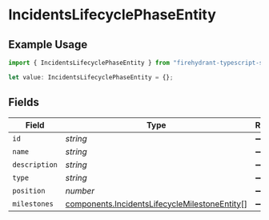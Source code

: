 # IncidentsLifecyclePhaseEntity

## Example Usage

```typescript
import { IncidentsLifecyclePhaseEntity } from "firehydrant-typescript-sdk/models/components";

let value: IncidentsLifecyclePhaseEntity = {};
```

## Fields

| Field                                                                                                          | Type                                                                                                           | Required                                                                                                       | Description                                                                                                    |
| -------------------------------------------------------------------------------------------------------------- | -------------------------------------------------------------------------------------------------------------- | -------------------------------------------------------------------------------------------------------------- | -------------------------------------------------------------------------------------------------------------- |
| `id`                                                                                                           | *string*                                                                                                       | :heavy_minus_sign:                                                                                             | N/A                                                                                                            |
| `name`                                                                                                         | *string*                                                                                                       | :heavy_minus_sign:                                                                                             | N/A                                                                                                            |
| `description`                                                                                                  | *string*                                                                                                       | :heavy_minus_sign:                                                                                             | N/A                                                                                                            |
| `type`                                                                                                         | *string*                                                                                                       | :heavy_minus_sign:                                                                                             | N/A                                                                                                            |
| `position`                                                                                                     | *number*                                                                                                       | :heavy_minus_sign:                                                                                             | N/A                                                                                                            |
| `milestones`                                                                                                   | [components.IncidentsLifecycleMilestoneEntity](../../models/components/incidentslifecyclemilestoneentity.md)[] | :heavy_minus_sign:                                                                                             | N/A                                                                                                            |